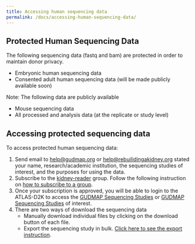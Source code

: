```yaml
---
title: Accessing human sequencing data
permalink: /docs/accessing-human-sequencing-data/
---
```


## Protected Human Sequencing Data ##
The following sequencing data (fastq and bam) are protected in order to maintain donor privacy. 
- Embryonic human sequencing data
- Consented adult human sequencing data (will be made publicly available soon)

Note: The following data are publicly available 
  - Mouse sequencing data
  - All processed and analysis data (at the replicate or study level)

## Accessing protected sequencing data ##
To access protected human sequencing data: 
1. Send email to help@gudmap.org or help@rebuilidingakidney.org stated your name, research/academic institution, the sequencing studies of interest, and the purposes for using the data. 
2. Subscribe to the [kidney-reader](https://app.globus.org/groups/25ade6a8-6ab6-11e9-9461-0ef301d936cc/about) group. Follow the following instruction on [how to subscribe to a group](/docs/accessing-gudmap-and-rbk-resources).  
3. Once your subscription is approved, you will be able to login to the ATLAS-D2K to access the [GUDMAP Sequencing Studies](https://www.atlas-d2k.org/chaise/recordset/#2/RNASeq:Study/Consortium=GUDMAP) or [GUDMAP Sequencing Studies](https://www.atlas-d2k.org/chaise/recordset/#2/RNASeq:Study/Consortium=RBK)  of interest. 
4. There are two ways of download the sequencing data
    * Manually download individual files by clicking on the download button of each file. 
    * Export the sequencing study in bulk. [Click here to see the export instruction](/docs/export-data).

  
